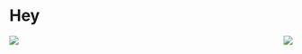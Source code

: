 # Hey
<img align="left" src="https://github-readme-stats.vercel.app/api?username=Abab-bk&include_all_commits=true&count_private-true&custom_title=Abab-bk'%20GitHub%20Stats&line_height=30&show_icons=true&hide_border=true&bg_color=192133&title_color=efb752&icon_color=efb752&text_color=70bed9">
<img align="right" src="https://github-readme-stats.vercel.app/api/top-langs/?username=Abab-bk">

